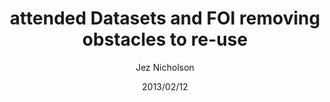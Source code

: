 ---
title: attended Datasets and FOI removing obstacles to re-use
date: 2013/02/12
tags: [events]
author: Jez Nicholson
---